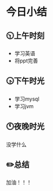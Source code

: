 # 今日小结

## :clock1030:上午时刻

* 学习英语
* 将ppt完善


## :clock430:下午时光

* 学习mysql
* 学习jvm

## :clock11:夜晚时光

没学什么

## :pencil2:总结

加油！！！